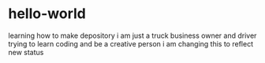 # hello-world
learning how to make depository
i am just a truck business owner and driver trying to learn coding and be a creative person
i am changing this to reflect new status

